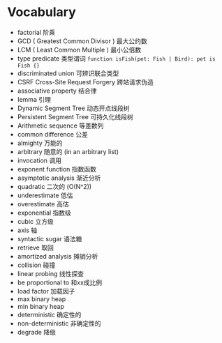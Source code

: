 # Vocabulary

* factorial 阶乘
* GCD ( Greatest Common Divisor ) 最大公约数
* LCM ( Least Common Multiple ) 最小公倍数
* type predicate 类型谓词 ```function isFish(pet: Fish | Bird): pet is Fish {}```
* discriminated union 可辨识联合类型
* CSRF Cross-Site Request Forgery 跨站请求伪造
* associative property 结合律
* lemma 引理
* Dynamic Segment Tree 动态开点线段树
* Persistent Segment Tree 可持久化线段树
* Arithmetic sequence 等差数列
* common difference 公差
* almighty 万能的
* arbitrary 随意的 (in an arbitrary list)
* invocation 调用
* exponent function 指数函数
* asymptotic analysis 渐近分析
* quadratic 二次的 (O(N^2))
* underestimate 低估
* overestimate 高估
* exponential 指数级
* cubic 立方级
* axis 轴
* syntactic sugar 语法糖
* retrieve 取回
* amortized analysis 摊销分析
* collision 碰撞
* linear probing 线性探查
* be proportional to 和xx成比例
* load factor 加载因子
* max binary heap
* min binary heap
* deterministic 确定性的
* non-deterministic 非确定性的
* degrade 降级
